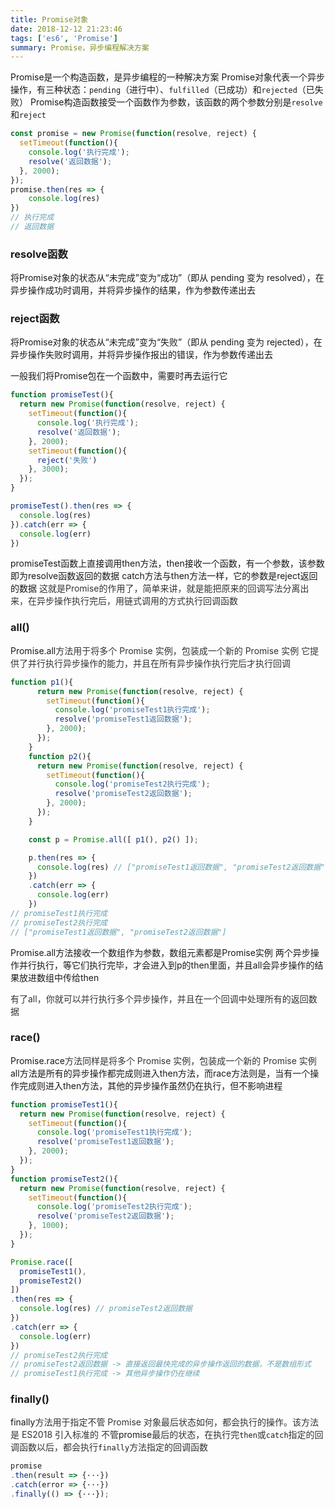```yaml
---
title: Promise对象
date: 2018-12-12 21:23:46
tags: ['es6', 'Promise']
summary: Promise，异步编程解决方案
---
```

Promise是一个构造函数，是异步编程的一种解决方案
Promise对象代表一个异步操作，有三种状态：`pending`（进行中）、`fulfilled`（已成功）和`rejected`（已失败）
Promise构造函数接受一个函数作为参数，该函数的两个参数分别是`resolve`和`reject`
```javascript
const promise = new Promise(function(resolve, reject) {
  setTimeout(function(){
    console.log('执行完成');
    resolve('返回数据');
  }, 2000);
});
promise.then(res => {
    console.log(res)
})
// 执行完成
// 返回数据
```

### resolve函数
将Promise对象的状态从“未完成”变为“成功”（即从 pending 变为 resolved），在异步操作成功时调用，并将异步操作的结果，作为参数传递出去

### reject函数
将Promise对象的状态从“未完成”变为“失败”（即从 pending 变为 rejected），在异步操作失败时调用，并将异步操作报出的错误，作为参数传递出去

一般我们将Promise包在一个函数中，需要时再去运行它
```javascript
function promiseTest(){
  return new Promise(function(resolve, reject) {
    setTimeout(function(){
      console.log('执行完成');
      resolve('返回数据');
    }, 2000);
    setTimeout(function(){
      reject('失败')
    }, 3000);
  });
}

promiseTest().then(res => {
  console.log(res)
}).catch(err => {
  console.log(err)
})
```
promiseTest函数上直接调用then方法，then接收一个函数，有一个参数，该参数即为resolve函数返回的数据
catch方法与then方法一样，它的参数是reject返回的数据
<span data-type="color" style="color:rgb(51, 51, 51)"><span data-type="background" style="background-color:rgb(255, 255, 255)">这就是Promise的作用了，简单来讲，就是能把原来的回调写法分离出来，在异步操作执行完后，用链式调用的方式执行回调函数</span></span>

### all()
Promise.all<span data-type="color" style="color:rgb(51, 51, 51)">方法用于将多个 Promise 实例，包装成一个新的 Promise 实例</span>
<span data-type="color" style="color:rgb(51, 51, 51)"><span data-type="background" style="background-color:rgb(255, 255, 255)">它提供了并行执行异步操作的能力，并且在所有异步操作执行完后才执行回调</span></span>
```javascript
function p1(){
      return new Promise(function(resolve, reject) {
        setTimeout(function(){
          console.log('promiseTest1执行完成');
          resolve('promiseTest1返回数据');
        }, 2000);
      });
    }
    function p2(){
      return new Promise(function(resolve, reject) {
        setTimeout(function(){
          console.log('promiseTest2执行完成');
          resolve('promiseTest2返回数据');
        }, 2000);
      });
    }

    const p = Promise.all([ p1(), p2() ]);

    p.then(res => {
      console.log(res) // ["promiseTest1返回数据", "promiseTest2返回数据"]
    })
    .catch(err => {
      console.log(err)
    })
// promiseTest1执行完成
// promiseTest2执行完成
// ["promiseTest1返回数据", "promiseTest2返回数据"]
```
Promise.all方法接收一个数组作为参数，数组元素都是Promise实例
两个异步操作并行执行，等它们执行完毕，才会进入到p的then里面，并且all会异步操作的结果放进数组中传给then

<span data-type="color" style="color:rgb(51, 51, 51)"><span data-type="background" style="background-color:rgb(255, 255, 255)">有了all，你就可以并行执行多个异步操作，并且在一个回调中处理所有的返回数据</span></span>

### race()
Promise.race<span data-type="color" style="color:rgb(51, 51, 51)">方法同样是将多个 Promise 实例，包装成一个新的 Promise 实例</span>
all方法是所有的异步操作都完成则进入then方法，而race方法则是，当有一个操作完成则进入then方法，其他的异步操作虽然仍在执行，但不影响进程
```javascript
function promiseTest1(){
  return new Promise(function(resolve, reject) {
    setTimeout(function(){
      console.log('promiseTest1执行完成');
      resolve('promiseTest1返回数据');
    }, 2000);
  });
}
function promiseTest2(){
  return new Promise(function(resolve, reject) {
    setTimeout(function(){
      console.log('promiseTest2执行完成');
      resolve('promiseTest2返回数据');
    }, 1000);
  });
}

Promise.race([
  promiseTest1(), 
  promiseTest2()
])
.then(res => {
  console.log(res) // promiseTest2返回数据
})
.catch(err => {
  console.log(err)
})
// promiseTest2执行完成
// promiseTest2返回数据 -> 直接返回最快完成的异步操作返回的数据，不是数组形式
// promiseTest1执行完成 -> 其他异步操作仍在继续
```

### finally()
finally<span data-type="color" style="color:rgb(51, 51, 51)">方法用于指定不管 Promise 对象最后状态如何，都会执行的操作。该方法是 ES2018 引入标准的</span>
<span data-type="color" style="color:rgb(51, 51, 51)">不管</span>promise<span data-type="color" style="color:rgb(51, 51, 51)">最后的状态，在执行完</span>`then`<span data-type="color" style="color:rgb(51, 51, 51)">或</span>`catch`<span data-type="color" style="color:rgb(51, 51, 51)">指定的回调函数以后，都会执行</span>`finally`<span data-type="color" style="color:rgb(51, 51, 51)">方法指定的回调函数</span>
```javascript
promise
.then(result => {···})
.catch(error => {···})
.finally(() => {···});
```